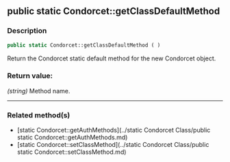 ## public static Condorcet::getClassDefaultMethod

### Description    

```php
public static Condorcet::getClassDefaultMethod ( )
```

Return the Condorcet static default method for the new Condorcet object.    


### Return value:   

*(string)* Method name.


---------------------------------------

### Related method(s)      

* [static Condorcet::getAuthMethods](../static Condorcet Class/public static Condorcet::getAuthMethods.md)    
* [static Condorcet::setClassMethod](../static Condorcet Class/public static Condorcet::setClassMethod.md)    
